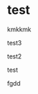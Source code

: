 
# test



kmkkmk




test3
<!---START OF CONTENT --->

<!---END OF CONTENT --->


test2
<!---START OF CONTENT --->

<!---END OF CONTENT --->


test
<!---START OF CONTENT --->

<!---END OF CONTENT --->


fgdd
